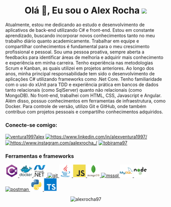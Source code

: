 <h1 align="center">Olá 👋, Eu sou o Alex Rocha <img src="/alexrocha97/tobirama_senju__ntsd__taunt_by_johnmuffin_ddt7wpq.gif"></h1>
Atualmente, estou me dedicando ao estudo e desenvolvimento de aplicativos de back-end utilizando C# e front-end. Estou em constante aprendizado, buscando incorporar novos conhecimentos tanto no meu trabalho diário quanto academicamente. Trabalhar em equipe e compartilhar conhecimentos é fundamental para o meu crescimento profissional e pessoal. Sou uma pessoa proativa, sempre aberta a feedbacks para identificar áreas de melhoria e adquirir mais conhecimento e experiência em minha carreira. Tenho experiência nas metodologias Scrum e Kanban, as quais utilizei em projetos anteriores. Ao longo dos anos, minha principal responsabilidade tem sido o desenvolvimento de aplicações C# utilizando frameworks como .Net Core. Tenho familiaridade com o uso do xUnit para TDD e experiência prática em bancos de dados tanto relacionais (como SqlServer) quanto não relacionais (como MongoDB). No front-end, trabalhei com HTML, CSS, Javascript e Angular. Além disso, possuo conhecimentos em ferramentas de infraestrutura, como Docker. Para controle de versão, utilizo Git e GitHub, onde também contribuo com projetos pessoais e compartilho conhecimentos adquiridos.
<br>
<!-- <p align="left"> <a href="https://github.com/ryo-ma/github-profile-trophy"><img src="https://github-profile-trophy.vercel.app/?username=alexrocha97" alt="alexrocha97" /></a> </p> -->
<h3 align="left">Conecte-se comigo:</h3>
<p align="left">
  <a href="https://twitter.com/ventura1997alex" target="blank"><img align="center" src="https://raw.githubusercontent.com/rahuldkjain/github-profile-readme-generator/master/src/images/icons/Social/twitter.svg" alt="ventura1997alex" height="30" width="40" /></a>
  <a href="https://linkedin.com/in/https://www.linkedin.com/in/alexventura1997/" target="blank"><img align="center" src="https://raw.githubusercontent.com/rahuldkjain/github-profile-readme-generator/master/src/images/icons/Social/linked-in-alt.svg"     alt="https://www.linkedin.com/in/alexventura1997/" height="30" width="40" />
  </a>
  <a href="https://instagram.com/https://www.instagram.com/aalexrocha_/" target="blank"><img align="center" src="https://raw.githubusercontent.com/rahuldkjain/github-profile-readme-generator/master/src/images/icons/Social/instagram.svg"   alt="https://www.instagram.com/aalexrocha_/" height="30" width="40" /></a>
  <a href="https://discord.gg/tobirama97" target="blank"><img align="center" src="https://raw.githubusercontent.com/rahuldkjain/github-profile-readme-generator/master/src/images/icons/Social/discord.svg" alt="tobirama97" height="30" width="40" /></a>
</p>

<h3 align="left">Ferramentas e frameworks</h3>
<p align="left"> 
  <a href="https://www.w3schools.com/cs/" target="_blank" rel="noreferrer"> <img src="https://raw.githubusercontent.com/devicons/devicon/master/icons/csharp/csharp-original.svg" alt="csharp" width="40" height="40"/> </a> 
  <a href="https://www.docker.com/" target="_blank" rel="noreferrer"> <img src="https://raw.githubusercontent.com/devicons/devicon/master/icons/docker/docker-original-wordmark.svg" alt="docker" width="40" height="40"/> </a> 
  <a href="https://dotnet.microsoft.com/" target="_blank" rel="noreferrer"> <img src="https://raw.githubusercontent.com/devicons/devicon/master/icons/dot-net/dot-net-original-wordmark.svg" alt="dotnet" width="40" height="40"/> </a> 
  <a href="https://git-scm.com/" target="_blank" rel="noreferrer"> <img src="https://www.vectorlogo.zone/logos/git-scm/git-scm-icon.svg" alt="git" width="40" height="40"/> </a> 
  <a href="https://www.java.com" target="_blank" rel="noreferrer"> <img src="https://raw.githubusercontent.com/devicons/devicon/master/icons/java/java-original.svg" alt="java" width="40" height="40"/> </a> 
  <a href="https://developer.mozilla.org/en-US/docs/Web/JavaScript" target="_blank" rel="noreferrer"> <img src="https://raw.githubusercontent.com/devicons/devicon/master/icons/javascript/javascript-original.svg" alt="javascript" width="40" height="40"/> </a> 
  <a href="https://www.mongodb.com/" target="_blank" rel="noreferrer"> <img src="https://raw.githubusercontent.com/devicons/devicon/master/icons/mongodb/mongodb-original-wordmark.svg" alt="mongodb" width="40" height="40"/> </a> 
  <a href="https://www.microsoft.com/en-us/sql-server" target="_blank" rel="noreferrer"> <img src="https://www.svgrepo.com/show/303229/microsoft-sql-server-logo.svg" alt="mssql" width="40" height="40"/> </a> 
  <a href="https://www.mysql.com/" target="_blank" rel="noreferrer"> <img src="https://raw.githubusercontent.com/devicons/devicon/master/icons/mysql/mysql-original-wordmark.svg" alt="mysql" width="40" height="40"/> </a> 
  <a href="https://nodejs.org" target="_blank" rel="noreferrer"> <img src="https://raw.githubusercontent.com/devicons/devicon/master/icons/nodejs/nodejs-original-wordmark.svg" alt="nodejs" width="40" height="40"/> </a> 
  <a href="https://postman.com" target="_blank" rel="noreferrer"> <img src="https://www.vectorlogo.zone/logos/getpostman/getpostman-icon.svg" alt="postman" width="40" height="40"/> </a> 
  <a href="https://www.python.org" target="_blank" rel="noreferrer"> <img src="https://raw.githubusercontent.com/devicons/devicon/master/icons/python/python-original.svg" alt="python" width="40" height="40"/> </a> 
  <a href="https://www.typescriptlang.org/" target="_blank" rel="noreferrer"> <img src="https://raw.githubusercontent.com/devicons/devicon/master/icons/typescript/typescript-original.svg" alt="typescript" width="40" height="40"/> </a> 
</p>
<!-- <div style="display: flex; justify-content: space-between;">
  <p style="margin-right: 10px;">
    <img src="https://github-readme-stats.vercel.app/api/top-langs?username=alexrocha97&show_icons=true&locale=en&layout=compact" alt="alexrocha97"/>
  </p>
  <p style="display: inline-block; margin-right: 10px;">
    &nbsp;<img src="https://github-readme-stats.vercel.app/api?username=alexrocha97&show_icons=true&locale=en" alt="alexrocha97">
  </p>
  <p style="display: inline-block;">
    <img src="https://github-readme-streak-stats.herokuapp.com/?user=alexrocha97&" alt="alexrocha97"/>
  </p>
</div> -->
<p align="center"> <img src="https://komarev.com/ghpvc/?username=alexrocha97&label=Profile%20views&color=0e75b6&style=flat" alt="alexrocha97" /> </p>
